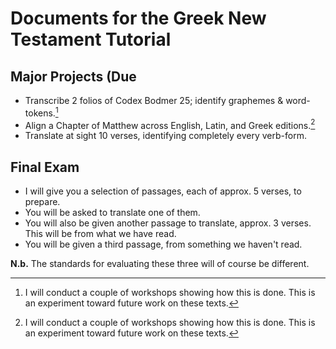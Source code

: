 # Documents for the Greek New Testament Tutorial

## Major Projects (Due 

- Transcribe 2 folios of Codex Bodmer 25; identify graphemes & word-tokens.[^ws]
- Align a Chapter of Matthew across English, Latin, and Greek editions.[^ws]
- Translate at sight 10 verses, identifying completely every verb-form.

[^ws]: I will conduct a couple of workshops showing how this is done. This is an experiment toward future work on these texts.

## Final Exam

- I will give you a selection of passages, each of approx. 5 verses, to prepare.
- You will be asked to translate one of them.
- You will also be given another passage to translate, approx. 3 verses. This will be from what we have read.
- You will be given a third passage, from something we haven't read. 

**N.b.** The standards for evaluating these three will of course be different. 


